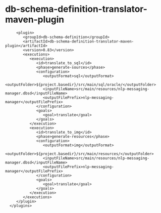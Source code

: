 db-schema-definition-translator-maven-plugin
============================================



















   <pluginManagement>
      <plugins>

         <plugin>
            <groupId>db-schema-definition</groupId>
            <artifactId>db-schema-definition-translator-maven-plugin</artifactId>
            <version>0.83</version>
            <executions>
               <execution>
                  <id>translate_to_sql</id>
                  <phase>generate-sources</phase>
                  <configuration>
                     <outputFormat>sql</outputFormat>
                     <outputFolder>${project.basedir}/src/main/sql/oracle/</outputFolder>
                     <inputFileName>src/main/resources/nlp-messaging-manager.dbsd</inputFileName>
                     <outputFilePrefix>nlp-messaging-manager</outputFilePrefix>
                  </configuration>
                  <goals>
                     <goal>translate</goal>
                  </goals>
               </execution>
               <execution>
                  <id>translate_to_img</id>
                  <phase>generate-resources</phase>
                  <configuration>
                     <outputFormat>img</outputFormat>
                     <outputFolder>${project.basedir}/src/main/resources/</outputFolder>
                     <inputFileName>src/main/resources/nlp-messaging-manager.dbsd</inputFileName>
   	  	             <outputFilePrefix>nlp-messaging-manager</outputFilePrefix>
                  </configuration>
                  <goals>
                     <goal>translate</goal>
                  </goals>
               </execution>
            </executions>
         </plugin>
      </plugins>
   </pluginManagement>




